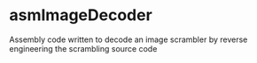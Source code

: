# asmImageDecoder
Assembly code written to decode an image scrambler by reverse engineering the scrambling source code
